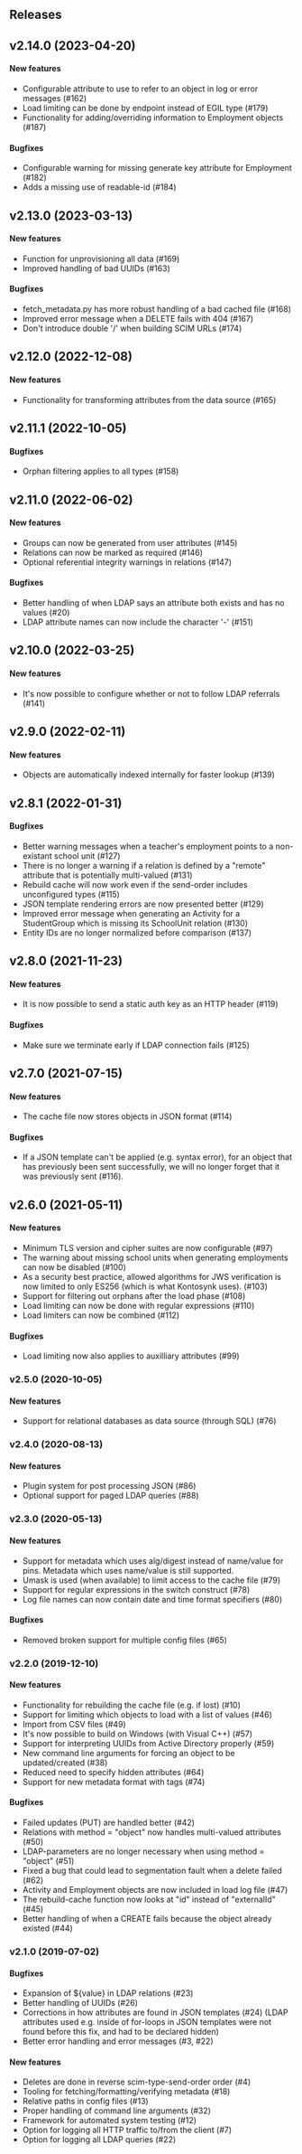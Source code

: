 ## Releases

## v2.14.0 (2023-04-20)
#### New features
  - Configurable attribute to use to refer to an object in log or error
    messages (#162)
  - Load limiting can be done by endpoint instead of EGIL type (#179)
  - Functionality for adding/overriding information to Employment objects (#187)

#### Bugfixes
  - Configurable warning for missing generate key attribute for Employment (#182)
  - Adds a missing use of readable-id (#184)

## v2.13.0 (2023-03-13)
#### New features
  - Function for unprovisioning all data (#169)
  - Improved handling of bad UUIDs (#163)

#### Bugfixes
  - fetch_metadata.py has more robust handling of a bad cached file (#168)
  - Improved error message when a DELETE fails with 404 (#167)
  - Don't introduce double '/' when building SCIM URLs (#174)

## v2.12.0 (2022-12-08)
#### New features
  - Functionality for transforming attributes from the data source (#165)

## v2.11.1 (2022-10-05)
#### Bugfixes
  - Orphan filtering applies to all types (#158)

## v2.11.0 (2022-06-02)
#### New features
  - Groups can now be generated from user attributes (#145)
  - Relations can now be marked as required (#146)
  - Optional referential integrity warnings in relations (#147)
#### Bugfixes
  - Better handling of when LDAP says an attribute both exists and has no values (#20)
  - LDAP attribute names can now include the character '-' (#151)

## v2.10.0 (2022-03-25)
#### New features
  - It's now possible to configure whether or not to follow LDAP referrals (#141)

## v2.9.0 (2022-02-11)
#### New features
  - Objects are automatically indexed internally for faster lookup (#139)

## v2.8.1 (2022-01-31)
#### Bugfixes
  - Better warning messages when a teacher's employment points to a
    non-existant school unit (#127)
  - There is no longer a warning if a relation is defined by a
    "remote" attribute that is potentially multi-valued (#131)
  - Rebuild cache will now work even if the send-order includes
    unconfigured types (#115)
  - JSON template rendering errors are now presented better (#129)
  - Improved error message when generating an Activity for a
    StudentGroup which is missing its SchoolUnit relation (#130)
  - Entity IDs are no longer normalized before comparison (#137)

## v2.8.0 (2021-11-23)
#### New features
  - It is now possible to send a static auth key as an HTTP header (#119)

#### Bugfixes
  - Make sure we terminate early if LDAP connection fails (#125)

## v2.7.0 (2021-07-15)
#### New features
  - The cache file now stores objects in JSON format (#114)

#### Bugfixes
  - If a JSON template can't be applied (e.g. syntax error), for an object
    that has previously been sent successfully, we will no longer forget that
    it was previously sent (#116).

## v2.6.0 (2021-05-11)
#### New features
  - Minimum TLS version and cipher suites are now configurable (#97)
  - The warning about missing school units when generating employments
    can now be disabled (#100)
  - As a security best practice, allowed algorithms for JWS verification
    is now limited to only ES256 (which is what Kontosynk uses). (#103)
  - Support for filtering out orphans after the load phase (#108)
  - Load limiting can now be done with regular expressions (#110)
  - Load limiters can now be combined (#112)

#### Bugfixes
  - Load limiting now also applies to auxilliary attributes (#99)

### v2.5.0 (2020-10-05)
#### New features
  - Support for relational databases as data source (through SQL) (#76)

### v2.4.0 (2020-08-13)
#### New features
  - Plugin system for post processing JSON (#86)
  - Optional support for paged LDAP queries (#88)

### v2.3.0 (2020-05-13)
#### New features
  - Support for metadata which uses alg/digest instead of name/value for pins.
    Metadata which uses name/value is still supported.
  - Umask is used (when available) to limit access to the cache file (#79)
  - Support for regular expressions in the switch construct (#78)
  - Log file names can now contain date and time format specifiers (#80)

#### Bugfixes
  - Removed broken support for multiple config files (#65)

### v2.2.0 (2019-12-10)
#### New features
  - Functionality for rebuilding the cache file (e.g. if lost) (#10)
  - Support for limiting which objects to load with a list of values (#46)
  - Import from CSV files (#49)
  - It's now possible to build on Windows (with Visual C++) (#57)
  - Support for interpreting UUIDs from Active Directory properly (#59)
  - New command line arguments for forcing an object to be updated/created (#38)
  - Reduced need to specify hidden attributes (#64)
  - Support for new metadata format with tags (#74)

#### Bugfixes
  - Failed updates (PUT) are handled better (#42)
  - Relations with method = "object" now handles multi-valued attributes (#50)
  - LDAP-parameters are no longer necessary when using method = "object" (#51)
  - Fixed a bug that could lead to segmentation fault when a delete failed (#62)
  - Activity and Employment objects are now included in load log file (#47)
  - The rebuild-cache function now looks at "id" instead of "externalId" (#45)
  - Better handling of when a CREATE fails because the object already existed (#44)

### v2.1.0 (2019-07-02)
#### Bugfixes
  - Expansion of ${value} in LDAP relations (#23)
  - Better handling of UUIDs (#26)
  - Corrections in how attributes are found in JSON templates (#24)
    (LDAP attributes used e.g. inside of for-loops in JSON templates
    were not found before this fix, and had to be declared hidden)
  - Better error handling and error messages (#3, #22)

#### New features
  - Deletes are done in reverse scim-type-send-order order (#4)
  - Tooling for fetching/formatting/verifying metadata (#18)
  - Relative paths in config files (#13)
  - Proper handling of command line arguments (#32)
  - Framework for automated system testing (#12)
  - Option for logging all HTTP traffic to/from the client (#7)
  - Option for logging all LDAP queries (#22)
